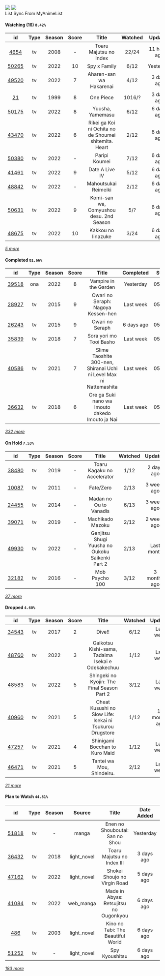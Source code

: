 [![](https://img.shields.io/badge/MyAnimeList-2E51A2?logo=MyAnimeList&logoColor=FFFFFF&style=flat)](https://myanimelist.net/profile/Faelayis)
[![](https://img.shields.io/badge/Anilist-02A9FF?logo=AniList&logoColor=FFFFFF&style=flat)](https://anilist.co/user/Faelayis/)<br>
List Sync From MyAnimeList

#### Watching (16) ``8.42%``

|                      id                      | Type | Season | Score |                         Title                         | Watched |    Updated   | Start date |
| :------------------------------------------: | :--: | :----: | :---: | :---------------------------------------------------: | :-----: | :----------: | :--------: |
|  [4654](https://myanimelist.net/anime/4654)  |  tv  |  2008  |   -   |                 Toaru Majutsu no Index                |  22/24  | 11 hours ago | 05/14/2022 |
| [50265](https://myanimelist.net/anime/50265) |  tv  |  2022  |   10  |                      Spy x Family                     |   6/12  |   Yesterday  | 04/09/2022 |
| [49520](https://myanimelist.net/anime/49520) |  tv  |  2022  |   7   |                Aharen-san wa Hakarenai                |   4/12  |  3 days ago  | 04/01/2022 |
|    [21](https://myanimelist.net/anime/21)    |  tv  |  1999  |   8   |                       One Piece                       |  1016/? |  3 days ago  | 01/01/2014 |
| [50175](https://myanimelist.net/anime/50175) |  tv  |  2022  |   8   |                    Yuusha, Yamemasu                   |   6/12  |  6 days ago  | 04/06/2022 |
| [43470](https://myanimelist.net/anime/43470) |  tv  |  2022  |   6   | Rikei ga Koi ni Ochita no de Shoumei shitemita. Heart |   2/12  |  6 days ago  | 04/01/2022 |
| [50380](https://myanimelist.net/anime/50380) |  tv  |  2022  |   -   |                     Paripi Koumei                     |   7/12  |  6 days ago  | 05/01/2022 |
| [41461](https://myanimelist.net/anime/41461) |  tv  |  2022  |   9   |                     Date A Live IV                    |   5/12  |  6 days ago  | 04/08/2022 |
| [48842](https://myanimelist.net/anime/48842) |  tv  |  2022  |   -   |                  Mahoutsukai Reimeiki                 |   2/12  |  6 days ago  | 04/09/2022 |
| [50631](https://myanimelist.net/anime/50631) |  tv  |  2022  |   9   |        Komi-san wa, Comyushou desu. 2nd Season        |   5/?   |  6 days ago  | 04/07/2022 |
| [48675](https://myanimelist.net/anime/48675) |  tv  |  2022  |   10  |                   Kakkou no Iinazuke                  |   3/24  |  6 days ago  | 04/25/2022 |


*[5 more](https://github.com/Faelayis/MyAnimeList-History/blob/master/List/Anime/watching.md)*

#### Completed ``81.66%``

|                      id                      |   Type  | Season | Score |                                                   Title                                                   |   Completed   | Start date | Finish date |
| :------------------------------------------: | :-----: | :----: | :---: | :-------------------------------------------------------------------------------------------------------: | :-----------: | :--------: | :---------: |
| [39518](https://myanimelist.net/anime/39518) |   ona   |  2022  |   8   |                                           Vampire in the Garden                                           |   Yesterday   | 05/16/2022 |  05/19/2022 |
| [28927](https://myanimelist.net/anime/28927) |    tv   |  2015  |   9   |                                     Owari no Seraph: Nagoya Kessen-hen                                    |   Last week   | 05/12/2022 |  05/13/2022 |
| [26243](https://myanimelist.net/anime/26243) |    tv   |  2015  |   9   |                                              Owari no Seraph                                              |   6 days ago  | 05/12/2022 |  05/12/2022 |
| [35839](https://myanimelist.net/anime/35839) |    tv   |  2018  |   7   |                                          Sora yori mo Tooi Basho                                          |   Last week   | 05/07/2022 |  05/07/2022 |
| [40586](https://myanimelist.net/anime/40586) |    tv   |  2021  |   7   |                     Slime Taoshite 300-nen, Shiranai Uchi ni Level Max ni Nattemashita                    |   Last week   | 05/03/2022 |  05/07/2022 |
| [36632](https://myanimelist.net/anime/36632) |    tv   |  2018  |   6   |                              Ore ga Suki nano wa Imouto dakedo Imouto ja Nai                              |   Last week   | 05/25/2021 |  05/07/2022 |


*[332 more](https://github.com/Faelayis/MyAnimeList-History/blob/master/List/Anime/completed.md)*

#### On Hold ``7.53%``

|                      id                      |   Type  | Season | Score |                          Title                          | Watched |    Updated    | Start Date |
| :------------------------------------------: | :-----: | :----: | :---: | :-----------------------------------------------------: | :-----: | :-----------: | :--------: |
| [38480](https://myanimelist.net/anime/38480) |    tv   |  2019  |   -   |               Toaru Kagaku no Accelerator               |   1/12  |   2 days ago  | 05/14/2022 |
| [10087](https://myanimelist.net/anime/10087) |    tv   |  2011  |   -   |                        Fate/Zero                        |   2/13  |  3 weeks ago  | 04/26/2022 |
| [24455](https://myanimelist.net/anime/24455) |    tv   |  2014  |   -   |                  Madan no Ou to Vanadis                 |   6/13  |  3 weeks ago  | 04/22/2022 |
| [39071](https://myanimelist.net/anime/39071) |    tv   |  2019  |   -   |                     Machikado Mazoku                    |   2/12  |  2 weeks ago  | 04/19/2022 |
| [49930](https://myanimelist.net/anime/49930) |    tv   |  2022  |   -   |     Genjitsu Shugi Yuusha no Oukoku Saikenki Part 2     |   2/13  |   Last month  | 03/01/2022 |
| [32182](https://myanimelist.net/anime/32182) |    tv   |  2016  |   -   |                      Mob Psycho 100                     |   3/12  |  3 months ago | 02/05/2022 |


*[37 more](https://github.com/Faelayis/MyAnimeList-History/blob/master/List/Anime/on_hold.md)*

#### Dropped ``4.60%``

|                      id                      | Type | Season | Score |                                     Title                                    | Watched |    Updated    | Start Date |
| :------------------------------------------: | :--: | :----: | :---: | :--------------------------------------------------------------------------: | :-----: | :-----------: | :--------: |
| [34543](https://myanimelist.net/anime/34543) |  tv  |  2017  |   2   |                                    Dive!!                                    |   6/12  |   Last week   | 05/03/2022 |
| [48760](https://myanimelist.net/anime/48760) |  tv  |  2022  |   3   |               Gaikotsu Kishi-sama, Tadaima Isekai e Odekakechuu              |   1/12  |   Last week   | 04/12/2022 |
| [48583](https://myanimelist.net/anime/48583) |  tv  |  2022  |   5   |                  Shingeki no Kyojin: The Final Season Part 2                 |   3/12  |   Last week   | 01/28/2022 |
| [40960](https://myanimelist.net/anime/40960) |  tv  |  2021  |   5   |           Cheat Kusushi no Slow Life: Isekai ni Tsukurou Drugstore           |   1/12  | 10 months ago | 07/08/2021 |
| [47257](https://myanimelist.net/anime/47257) |  tv  |  2021  |   4   |                        Shinigami Bocchan to Kuro Maid                        |   1/12  |   Last week   | 07/05/2021 |
| [46471](https://myanimelist.net/anime/46471) |  tv  |  2021  |   5   |                           Tantei wa Mou, Shindeiru.                          |   2/12  |   Last week   | 07/04/2021 |


*[21 more](https://github.com/Faelayis/MyAnimeList-History/blob/master/List/Anime/dropped.md)*

#### Plan to Watch ``44.81%``

|                      id                      |   Type  | Season |    Source    |                                                         Title                                                        |   Date Added  | Plan Start date |
| :------------------------------------------: | :-----: | :----: | :----------: | :------------------------------------------------------------------------------------------------------------------: | :-----------: | :-------------: |
| [51818](https://myanimelist.net/anime/51818) |    tv   |    -   |     manga    |                                            Enen no Shouboutai: San no Shou                                           |   Yesterday   |    12/31/1969   |
| [36432](https://myanimelist.net/anime/36432) |    tv   |  2018  |  light_novel |                                              Toaru Majutsu no Index III                                              |   3 days ago  |    12/31/1969   |
| [47162](https://myanimelist.net/anime/47162) |    tv   |  2022  |  light_novel |                                             Shokei Shoujo no Virgin Road                                             |   5 days ago  |    12/31/1969   |
| [41084](https://myanimelist.net/anime/41084) |    tv   |  2022  |   web_manga  |                                        Made in Abyss: Retsujitsu no Ougonkyou                                        |   6 days ago  |    12/31/1969   |
|   [486](https://myanimelist.net/anime/486)   |    tv   |  2003  |  light_novel |                                           Kino no Tabi: The Beautiful World                                          |   6 days ago  |    12/31/1969   |
| [51252](https://myanimelist.net/anime/51252) |    tv   |    -   |  light_novel |                                                    Spy Kyoushitsu                                                    |   6 days ago  |    12/31/1969   |


*[183 more](https://github.com/Faelayis/MyAnimeList-History/blob/master/List/Anime/plan_to_watch.md)*
